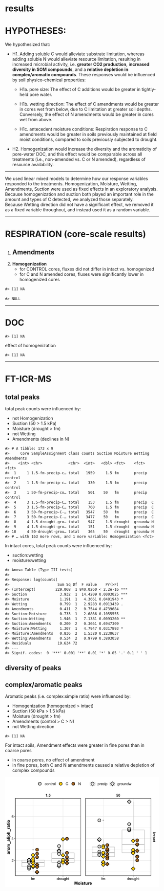 results
================

# HYPOTHESES:

We hypothesized that:

  - H1. Adding soluble C would alleviate substrate limitation, whereas
    adding soluble N would alleviate resource limitation, resulting in
    increased microbial activity, i.e. **greater CO2 production**,
    **increased diversity in SOM compounds**, and a **relative depletion
    in complex/aromatic compounds**. These responses would be influenced
    by soil physico-chemical properties:
    
      - H1a. pore size: The effect of C additions would be greater in
        tightly-held pore water.
    
      - H1b. wetting direction: The effect of C amendments would be
        greater in cores wet from below, due to C limitation at greater
        soil depths. Conversely, the effect of N amendments would be
        greater in cores wet from above.
    
      - H1c. antecedent moisture conditions: Respiration response to C
        amendments would be greater in soils previously maintained at
        field moist conditions, compared to soils previously subjected
        to drought.

  - H2. Homogenization would increase the diversity and the aromaticity
    of pore-water DOC, and this effect would be comparable across all
    treatments (i.e., non-amended vs. C or N amended), regardless of
    resource availability.

-----

We used linear mixed models to determine how our response variables
responded to the treatments. Homogenization, Moisture, Wetting,
Amendments, Suction were used as fixed effects in an exploratory
analysis.  
Because homogenization and suction both played an important role in the
amount and types of C detected, we analyzed those separately.  
Because Wetting direction did not have a significant effect, we removed
it as a fixed variable throughout, and instead used it as a random
variable.

-----

# RESPIRATION (core-scale results)

1.  **Amendments**
      - 
2.  **Homogenization**
      - for CONTROL cores, fluxes did not differ in intact
        vs. homogenized
      - for C and N amended cores, fluxes were significantly lower in
        homogenized cores

<!-- end list -->

    #> [1] NA

    #> NULL

-----

# DOC

    #> [1] NA

effect of homogenization

    #> [1] NA

-----

# FT-ICR-MS

## total peaks

total peak counts were influenced by:

  - not Homogenization
  - Suction (50 \> 1.5 kPa)
  - Moisture (drought \> fm)
  - not Wetting
  - Amendments (declines in N)

<!-- end list -->

    #> # A tibble: 173 x 9
    #>     Core SampleAssignment class counts Suction Moisture Wetting Amendments
    #>    <int> <chr>            <chr>  <int>   <dbl> <fct>    <fct>   <fct>     
    #>  1     1 1.5-fm-precip-c… total   1959     1.5 fm       precip  control   
    #>  2     1 1.5-fm-precip-c… total    330     1.5 fm       precip  control   
    #>  3     1 50-fm-precip-co… total    501    50   fm       precip  control   
    #>  4     3 1.5-fm-precip-C… total    153     1.5 fm       precip  C         
    #>  5     3 1.5-fm-precip-C… total    760     1.5 fm       precip  C         
    #>  6     3 50-fm-precip-C-… total   3547    50   fm       precip  C         
    #>  7     3 50-fm-precip-C-… total   3477    50   fm       precip  C         
    #>  8     4 1.5-drought-gro… total    947     1.5 drought  groundw N         
    #>  9     4 1.5-drought-gro… total    151     1.5 drought  groundw N         
    #> 10     4 50-drought-grou… total    365    50   drought  groundw N         
    #> # … with 163 more rows, and 1 more variable: Homogenization <fct>

In intact cores, total peak counts were influenced by:

  - suction:wetting
  - moisture:wetting

<!-- end list -->

    #> Anova Table (Type III tests)
    #> 
    #> Response: log(counts)
    #>                      Sum Sq Df  F value    Pr(>F)    
    #> (Intercept)         229.068  1 840.0260 < 2.2e-16 ***
    #> Suction               3.932  1  14.4209 0.0003025 ***
    #> Moisture              1.191  1   4.3661 0.0401943 *  
    #> Wetting               0.799  1   2.9283 0.0913439 .  
    #> Amendments            0.411  2   0.7544 0.4739684    
    #> Suction:Moisture      0.733  1   2.6866 0.1055555    
    #> Suction:Wetting       1.946  1   7.1381 0.0093260 ** 
    #> Suction:Amendments    0.200  2   0.3661 0.6947309    
    #> Moisture:Wetting      1.307  1   4.7947 0.0317893 *  
    #> Moisture:Amendments   0.836  2   1.5320 0.2230637    
    #> Wetting:Amendments    0.534  2   0.9799 0.3803058    
    #> Residuals            19.634 72                       
    #> ---
    #> Signif. codes:  0 '***' 0.001 '**' 0.01 '*' 0.05 '.' 0.1 ' ' 1

## diversity of peaks

## complex/aromatic peaks

Aromatic peaks (i.e. complex:simple ratio) were influenced by:

  - Homogenization (homogenized \> intact)
  - Suction (50 kPa \> 1.5 kPa)
  - Moisture (drought \> fm)
  - Amendments (control \> C \> N)
  - not Wetting direction

<!-- end list -->

    #> [1] NA

For intact soils, Amendment effects were greater in fine pores than in
coarse pores

  - in coarse pores, no effect of amendment
  - in fine pores, both C and N amendments caused a relative depletion
    of complex compounds

![](markdown/results/unnamed-chunk-4-1.png)<!-- -->
